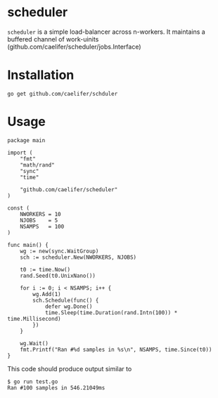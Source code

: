 scheduler
=========

`scheduler` is a simple load-balancer across n-workers. It maintains a buffered channel of work-uinits (github.com/caelifer/scheduler/jobs.Interface)

# Installation
```
go get github.com/caelifer/schduler
```

# Usage
```
package main

import (
	"fmt"
	"math/rand"
	"sync"
	"time"

	"github.com/caelifer/scheduler"
)

const (
	NWORKERS = 10
	NJOBS    = 5
	NSAMPS   = 100
)

func main() {
	wg := new(sync.WaitGroup)
	sch := scheduler.New(NWORKERS, NJOBS)

	t0 := time.Now()
	rand.Seed(t0.UnixNano())

	for i := 0; i < NSAMPS; i++ {
		wg.Add(1)
		sch.Schedule(func() {
			defer wg.Done()
			time.Sleep(time.Duration(rand.Intn(100)) * time.Millisecond)
		})
	}

	wg.Wait()
	fmt.Printf("Ran #%d samples in %s\n", NSAMPS, time.Since(t0))
}
```
This code should produce output similar to
```
$ go run test.go
Ran #100 samples in 546.21049ms
```
